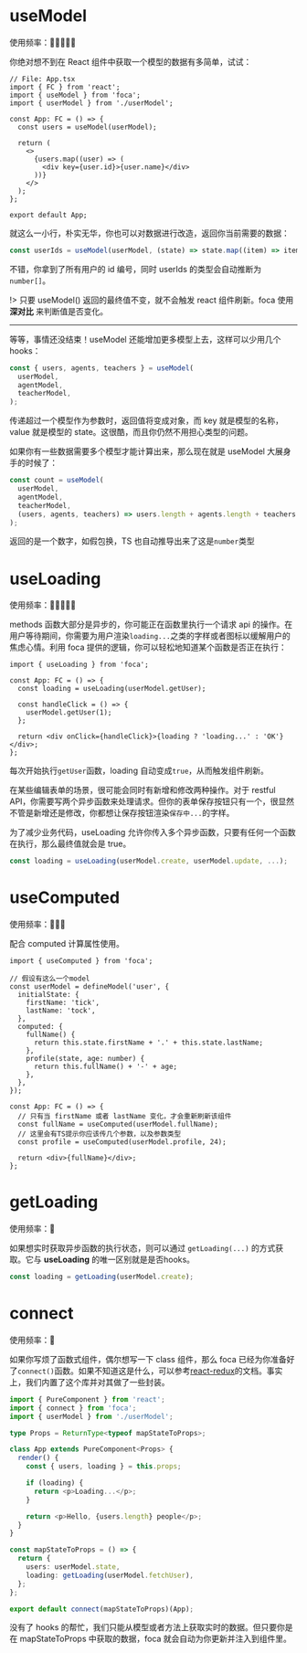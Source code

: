 # <!-- {docsify-ignore} -->

# useModel

使用频率：:star2::star2::star2::star2::star2:

你绝对想不到在 React 组件中获取一个模型的数据有多简单，试试：

```tsx
// File: App.tsx
import { FC } from 'react';
import { useModel } from 'foca';
import { userModel } from './userModel';

const App: FC = () => {
  const users = useModel(userModel);

  return (
    <>
      {users.map((user) => (
        <div key={user.id}>{user.name}</div>
      ))}
    </>
  );
};

export default App;
```

就这么一小行，朴实无华，你也可以对数据进行改造，返回你当前需要的数据：

```typescript
const userIds = useModel(userModel, (state) => state.map((item) => item.id));
```

不错，你拿到了所有用户的 id 编号，同时 userIds 的类型会自动推断为`number[]`。

!> 只要 useModel() 返回的最终值不变，就不会触发 react 组件刷新。foca 使用 **深对比** 来判断值是否变化。

---

等等，事情还没结束！useModel 还能增加更多模型上去，这样可以少用几个 hooks：

```typescript
const { users, agents, teachers } = useModel(
  userModel,
  agentModel,
  teacherModel,
);
```

传递超过一个模型作为参数时，返回值将变成对象，而 key 就是模型的名称，value 就是模型的 state。这很酷，而且你仍然不用担心类型的问题。

如果你有一些数据需要多个模型才能计算出来，那么现在就是 useModel 大展身手的时候了：

```typescript
const count = useModel(
  userModel,
  agentModel,
  teacherModel,
  (users, agents, teachers) => users.length + agents.length + teachers.length,
);
```

返回的是一个数字，如假包换，TS 也自动推导出来了这是`number`类型

# useLoading

使用频率：:star2::star2::star2::star2::star2:

methods 函数大部分是异步的，你可能正在函数里执行一个请求 api 的操作。在用户等待期间，你需要为用户渲染`loading...`之类的字样或者图标以缓解用户的焦虑心情。利用 foca 提供的逻辑，你可以轻松地知道某个函数是否正在执行：

```tsx
import { useLoading } from 'foca';

const App: FC = () => {
  const loading = useLoading(userModel.getUser);

  const handleClick = () => {
    userModel.getUser(1);
  };

  return <div onClick={handleClick}>{loading ? 'loading...' : 'OK'}</div>;
};
```

每次开始执行`getUser`函数，loading 自动变成`true`，从而触发组件刷新。

在某些编辑表单的场景，很可能会同时有新增和修改两种操作。对于 restful API，你需要写两个异步函数来处理请求。但你的表单保存按钮只有一个，很显然不管是新增还是修改，你都想让保存按钮渲染`保存中...`的字样。

为了减少业务代码，useLoading 允许你传入多个异步函数，只要有任何一个函数在执行，那么最终值就会是 true。

```typescript
const loading = useLoading(userModel.create, userModel.update, ...);
```

# useComputed

使用频率：:star2::star2::star2:

配合 computed 计算属性使用。

```tsx
import { useComputed } from 'foca';

// 假设有这么一个model
const userModel = defineModel('user', {
  initialState: {
    firstName: 'tick',
    lastName: 'tock',
  },
  computed: {
    fullName() {
      return this.state.firstName + '.' + this.state.lastName;
    },
    profile(state, age: number) {
      return this.fullName() + '-' + age;
    },
  },
});

const App: FC = () => {
  // 只有当 firstName 或者 lastName 变化，才会重新刷新该组件
  const fullName = useComputed(userModel.fullName);
  // 这里会有TS提示你应该传几个参数，以及参数类型
  const profile = useComputed(userModel.profile, 24);

  return <div>{fullName}</div>;
};
```

# getLoading

使用频率：:star2:

如果想实时获取异步函数的执行状态，则可以通过 `getLoading(...)` 的方式获取。它与 **useLoading** 的唯一区别就是是否hooks。

```typescript
const loading = getLoading(userModel.create);
```

# connect

使用频率：:star2:

如果你写烦了函数式组件，偶尔想写一下 class 组件，那么 foca 已经为你准备好了`connect()`函数。如果不知道这是什么，可以参考[react-redux](https://github.com/reduxjs/react-redux)的文档。事实上，我们内置了这个库并对其做了一些封装。

```typescript
import { PureComponent } from 'react';
import { connect } from 'foca';
import { userModel } from './userModel';

type Props = ReturnType<typeof mapStateToProps>;

class App extends PureComponent<Props> {
  render() {
    const { users, loading } = this.props;

    if (loading) {
      return <p>Loading...</p>;
    }

    return <p>Hello, {users.length} people</p>;
  }
}

const mapStateToProps = () => {
  return {
    users: userModel.state,
    loading: getLoading(userModel.fetchUser),
  };
};

export default connect(mapStateToProps)(App);
```

没有了 hooks 的帮忙，我们只能从模型或者方法上获取实时的数据。但只要你是在 mapStateToProps 中获取的数据，foca 就会自动为你更新并注入到组件里。
